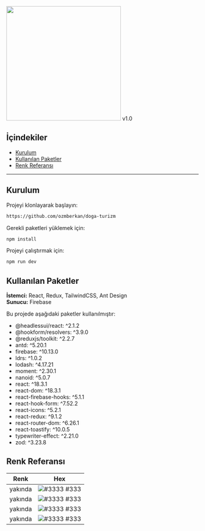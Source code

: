 <img src="https://github.com/user-attachments/assets/2447bc42-49f9-4336-9a34-bd8198f82fb0" style="width:300px"/> <span>v1.0</span> <br/>


## İçindekiler
- [Kurulum](#kurulum)
- [Kullanılan Paketler](#Kullanılan-Paketler)
- [Renk Referansı](#renk-referansi)

<hr/>

## Kurulum
Projeyi klonlayarak başlayın:
```bash 
https://github.com/ozmberkan/doga-turizm
```
Gerekli paketleri yüklemek için:
```bash
npm install
```

Projeyi çalıştırmak için:
```bash
npm run dev
```

## Kullanılan Paketler

**İstemci:** React, Redux, TailwindCSS, Ant Design <br/>
**Sunucu:** Firebase

Bu projede aşağıdaki paketler kullanılmıştır:

- @headlessui/react: ^2.1.2
- @hookform/resolvers: ^3.9.0
- @reduxjs/toolkit: ^2.2.7
- antd: ^5.20.1
- firebase: ^10.13.0
- ldrs: ^1.0.2
- lodash: ^4.17.21
- moment: ^2.30.1
- nanoid: ^5.0.7
- react: ^18.3.1
- react-dom: ^18.3.1
- react-firebase-hooks: ^5.1.1
- react-hook-form: ^7.52.2
- react-icons: ^5.2.1
- react-redux: ^9.1.2
- react-router-dom: ^6.26.1
- react-toastify: ^10.0.5
- typewriter-effect: ^2.21.0
- zod: ^3.23.8


## Renk Referansı

| Renk             | Hex                                                                |
| ----------------- | ------------------------------------------------------------------ |
| yakında | ![#3333](https://via.placeholder.com/10/33333?text=+) #333 |
| yakında | ![#3333](https://via.placeholder.com/10/33333?text=+) #333 |
| yakında | ![#3333](https://via.placeholder.com/10/33333?text=+) #333 |
| yakında | ![#3333](https://via.placeholder.com/10/33333?text=+) #333 | 

